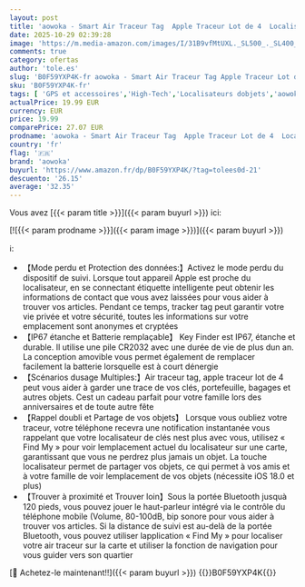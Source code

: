 ```yaml
---
layout: post
title: 'aowoka - Smart Air Traceur Tag  Apple Traceur Lot de 4  Localiser Fonctionne avec Apple Find My Uniquement iOS   Batterie Durée de Vie d un an  Localisateur de Clés/Portefeuilles/Valises/Sac à Dos'
date: 2025-10-29 02:39:28
image: 'https://m.media-amazon.com/images/I/31B9vfMtUXL._SL500_._SL400_.jpg'
comments: true
category: ofertas
author: 'tole.es'
slug: 'B0F59YXP4K-fr aowoka - Smart Air Traceur Tag Apple Traceur Lot de 4...'
sku: 'B0F59YXP4K-fr'
tags: [ 'GPS et accessoires','High-Tech','Localisateurs dobjets','aowoka','🇫🇷', ]
actualPrice: 19.99 EUR
currency: EUR
price: 19.99
comparePrice: 27.07 EUR
prodname: 'aowoka - Smart Air Traceur Tag  Apple Traceur Lot de 4  Localiser Fonctionne avec Apple Find My Uniquement iOS   Batterie Durée de Vie d un an  Localisateur de Clés/Portefeuilles/Valises/Sac à Dos'
country: 'fr'
flag: '🇫🇷'
brand: 'aowoka'
buyurl: 'https://www.amazon.fr/dp/B0F59YXP4K/?tag=tolees0d-21'
descuento: '26.15'
average: '32.35'
---
```


Vous avez [{{< param title >}}]({{< param buyurl >}}) ici:

[![{{< param prodname >}}]({{< param image >}})]({{< param buyurl >}})

ℹ️:

- 【Mode perdu et Protection des données:】Activez le mode perdu du dispositif de suivi. Lorsque tout appareil Apple est proche du localisateur, en se connectant étiquette intelligente peut obtenir les informations de contact que vous avez laissées pour vous aider à trouver vos articles. Pendant ce temps, tracker tag peut garantir votre vie privée et votre sécurité, toutes les informations sur votre emplacement sont anonymes et cryptées
- 【IP67 étanche et Batterie remplaçable】 Key Finder est IP67, étanche et durable. Il utilise une pile CR2032 avec une durée de vie de plus dun an. La conception amovible vous permet également de remplacer facilement la batterie lorsquelle est à court dénergie
- 【Scénarios dusage Multiples:】Air traceur tag, apple traceur lot de 4 peut vous aider à garder une trace de vos clés, portefeuille, bagages et autres objets. Cest un cadeau parfait pour votre famille lors des anniversaires et de toute autre fête
- 【Rappel doubli et Partage de vos objets】 Lorsque vous oubliez votre traceur, votre téléphone recevra une notification instantanée vous rappelant que votre localisateur de clés nest plus avec vous, utilisez « Find My » pour voir lemplacement actuel du localisateur sur une carte, garantissant que vous ne perdrez plus jamais un objet. La touche localisateur permet de partager vos objets, ce qui permet à vos amis et à votre famille de voir lemplacement de vos objets (nécessite iOS 18.0 et plus)
- 【Trouver à proximité et Trouver loin】Sous la portée Bluetooth jusquà 120 pieds, vous pouvez jouer le haut-parleur intégré via le contrôle du téléphone mobile (Volume, 80-100dB, bip sonore pour vous aider à trouver vos articles. Si la distance de suivi est au-delà de la portée Bluetooth, vous pouvez utiliser lapplication « Find My » pour localiser votre air traceur sur la carte et utiliser la fonction de navigation pour vous guider vers son quartier

[🛒 Achetez-le maintenant!!]({{< param buyurl >}})
{{<world>}}B0F59YXP4K{{</world>}}
